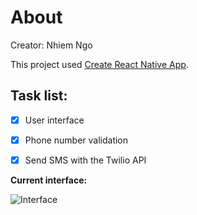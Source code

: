 # About

Creator: Nhiem Ngo

This project used [Create React Native App](https://github.com/react-community/create-react-native-app).

## Task list:
- [X] User interface

- [x] Phone number validation

- [x] Send SMS with the Twilio API

**Current interface:**

![Interface](https://i.imgur.com/uc2PRJ1.png)
